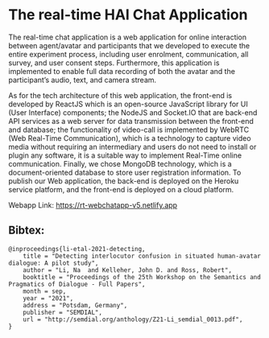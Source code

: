 # The real-time HAI Chat Application

The real-time chat application is a web application for online interaction between agent/avatar and participants that we developed to execute the entire experiment process, including user enrolment, communication, all survey, and user consent steps. Furthermore, this application is implemented to enable full data recording of both the avatar and the participant’s audio, text, and camera stream.

As for the tech architecture of this web application, the front-end is developed by ReactJS which is an open-source JavaScript library for UI (User Interface) components; the NodeJS and Socket.IO that are back-end API services as a web server for data transmission between the front-end and database; the functionality of video-call is implemented by WebRTC (Web Real-Time Communication), which is a technology to capture video media without requiring an intermediary and users do not need to install or plugin any software, it is a suitable way to implement Real-Time online communication. Finally, we chose MongoDB technology, which is a document-oriented database to store user registration information. To publish our Web application, the back-end
is deployed on the Heroku service platform, and the front-end is deployed on a cloud platform.

Webapp Link: https://rt-webchatapp-v5.netlify.app

## Bibtex: 

```
@inproceedings{li-etal-2021-detecting,
    title = "Detecting interlocutor confusion in situated human-avatar dialogue: A pilot study",
    author = "Li, Na  and Kelleher, John D. and Ross, Robert",
    booktitle = "Proceedings of the 25th Workshop on the Semantics and Pragmatics of Dialogue - Full Papers",
    month = sep,
    year = "2021",
    address = "Potsdam, Germany",
    publisher = "SEMDIAL",
    url = "http://semdial.org/anthology/Z21-Li_semdial_0013.pdf",
}
```
